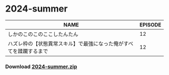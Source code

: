 # 2024-summer
| NAME | EPISODE |
| --- | --- |
| しかのこのこのここしたんたん | 12 |
| ハズレ枠の【状態異常スキル】で最強になった俺がすべてを蹂躙するまで | 12 |

### Download [2024-summer.zip](https://github.com/OtaDou/danmaku-archive/archive/refs/heads/2024-summer.zip)